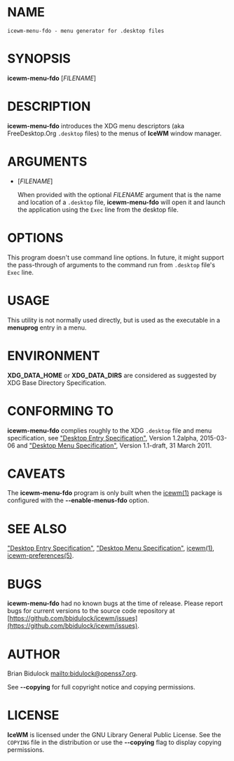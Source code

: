 # NAME

    icewm-menu-fdo - menu generator for .desktop files

# SYNOPSIS

**icewm-menu-fdo** \[_FILENAME_\]

# DESCRIPTION

**icewm-menu-fdo** introduces the XDG menu descriptors (aka
FreeDesktop.Org `.desktop` files) to the menus of **IceWM** window
manager.

# ARGUMENTS

- \[_FILENAME_\]

    When provided with the optional _FILENAME_ argument that is the name
    and location of a `.desktop` file, **icewm-menu-fdo** will open it and
    launch the application using the `Exec` line from the desktop file.

# OPTIONS

This program doesn't use command line options. In future, it might
support the pass-through of arguments to the command run from `.desktop`
file's `Exec` line.

# USAGE

This utility is not normally used directly, but is used as the
executable in a **menuprog** entry in a menu.

# ENVIRONMENT

**XDG\_DATA\_HOME** or **XDG\_DATA\_DIRS** are considered as suggested by XDG Base Directory Specification.

# CONFORMING TO

**icewm-menu-fdo** complies roughly to the XDG `.desktop` file and menu
specification, see ["Desktop Entry Specification"](https://standards.freedesktop.org/desktop-entry-spec/latest/), Version 1.2alpha,
2015-03-06 and ["Desktop Menu Specification"](https://specifications.freedesktop.org/menu-spec/latest/), Version 1.1-draft, 31
March 2011.

# CAVEATS

The **icewm-menu-fdo** program is only built when the [icewm(1)](icewm.md) package
is configured with the **--enable-menus-fdo** option.

# SEE ALSO

["Desktop Entry Specification"](https://standards.freedesktop.org/desktop-entry-spec/latest/),
["Desktop Menu Specification"](https://specifications.freedesktop.org/menu-spec/latest/),
[icewm(1)](icewm.md),
[icewm-preferences(5)](icewm-preferences.md).

# BUGS

**icewm-menu-fdo** had no known bugs at the time of release.  Please report bugs
for current versions to the source code repository at
[https://github.com/bbidulock/icewm/issues](https://github.com/bbidulock/icewm/issues).

# AUTHOR

Brian Bidulock [mailto:bidulock@openss7.org](mailto:bidulock@openss7.org).

See **--copying** for full copyright notice and copying permissions.

# LICENSE

**IceWM** is licensed under the GNU Library General Public License.
See the `COPYING` file in the distribution or use the **--copying** flag
to display copying permissions.
